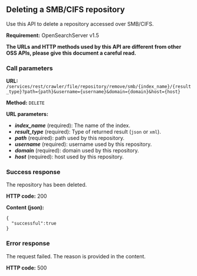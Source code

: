 ## Deleting a SMB/CIFS repository

Use this API to delete a repository accessed over SMB/CIFS.

**Requirement:** OpenSearchServer v1.5

**The URLs and HTTP methods used by this API are different from other OSS APIs, please give this document a careful read.**

### Call parameters

**URL:** `/services/rest/crawler/file/repository/remove/smb/{index_name}/{result_type}?path={path}&username={username}&domain={domain}&host={host}`

**Method:** ```DELETE```

**URL parameters:**

- _**index_name**_ (required): The name of the index.
- _**result_type**_ (required): Type of returned result (`json` or `xml`).
- _**path**_ (required): path used by this repository.
- _**username**_ (required): username used by this repository.
- _**domain**_ (required): domain used by this repository.
- _**host**_ (required): host used by this repository.


### Success response
The repository has been deleted.

**HTTP code:**
200

**Content (json):**

    {
      "successful":true
    }

### Error response

The request failed. The reason is provided in the content.

**HTTP code:**
500
